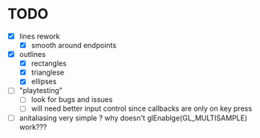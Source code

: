 # TODO

- [x] lines rework
  - [x] smooth around endpoints
- [x] outlines
  - [x] rectangles
  - [x] trianglese
  - [x] ellipses
- [ ] "playtesting"
  - [ ] look for bugs and issues
  - [ ] will need better input control since callbacks are only on key press
- [ ] anitaliasing very simple ?  why doesn't glEnablge(GL_MULTISAMPLE) work???

